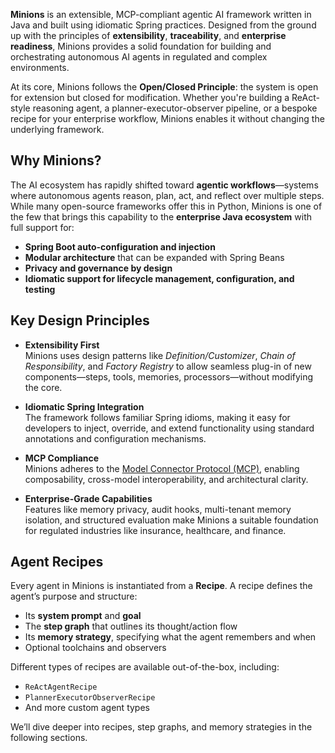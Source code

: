**Minions** is an extensible, MCP-compliant agentic AI framework written in Java and built using idiomatic Spring practices. Designed from the ground up with the principles of **extensibility**, **traceability**, and **enterprise readiness**, Minions provides a solid foundation for building and orchestrating autonomous AI agents in regulated and complex environments.

At its core, Minions follows the **Open/Closed Principle**: the system is open for extension but closed for modification. Whether you're building a ReAct-style reasoning agent, a planner-executor-observer pipeline, or a bespoke recipe for your enterprise workflow, Minions enables it without changing the underlying framework.

##  Why Minions?

The AI ecosystem has rapidly shifted toward **agentic workflows**—systems where autonomous agents reason, plan, act, and reflect over multiple steps. While many open-source frameworks offer this in Python, Minions is one of the few that brings this capability to the **enterprise Java ecosystem** with full support for:

- **Spring Boot auto-configuration and injection**
- **Modular architecture** that can be expanded with Spring Beans
- **Privacy and governance by design**
- **Idiomatic support for lifecycle management, configuration, and testing**

##  Key Design Principles

- **Extensibility First**  
  Minions uses design patterns like *Definition/Customizer*, *Chain of Responsibility*, and *Factory Registry* to allow seamless plug-in of new components—steps, tools, memories, processors—without modifying the core.

- **Idiomatic Spring Integration**  
  The framework follows familiar Spring idioms, making it easy for developers to inject, override, and extend functionality using standard annotations and configuration mechanisms.

- **MCP Compliance**  
  Minions adheres to the [Model Connector Protocol (MCP)](https://github.com/langchain-ai/langgraph/blob/main/spec/mcp.md), enabling composability, cross-model interoperability, and architectural clarity.

- **Enterprise-Grade Capabilities**  
  Features like memory privacy, audit hooks, multi-tenant memory isolation, and structured evaluation make Minions a suitable foundation for regulated industries like insurance, healthcare, and finance.

##  Agent Recipes

Every agent in Minions is instantiated from a **Recipe**. A recipe defines the agent’s purpose and structure:

- Its **system prompt** and **goal**
- The **step graph** that outlines its thought/action flow
- Its **memory strategy**, specifying what the agent remembers and when
- Optional toolchains and observers

Different types of recipes are available out-of-the-box, including:
- `ReActAgentRecipe`
- `PlannerExecutorObserverRecipe`
- And more custom agent types

We’ll dive deeper into recipes, step graphs, and memory strategies in the following sections.